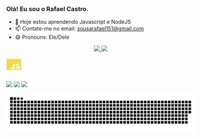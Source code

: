 ### Olá! Eu sou o Rafael Castro.
- 🌱 Hoje estou aprendendo Javascript e NodeJS
- 📫 Contate-me no email: sousarafael151@gmail.com
- 😄 Pronouns: Ele/Dele

<div align="center">
  <a href="https://github.com/RafaelS0usa">
  <img height="120em" src="https://github-readme-stats.vercel.app/api?username=RafaelS0usa&show_icons=true&theme=radical&include_all_commits=true&count_private=true"/>
  <img height="120em" src="https://github-readme-stats.vercel.app/api/top-langs/?username=RafaelS0usa&layout=compact&langs_count=7&theme=radical"/>
</div>
  
<div style="display: inline_block"><br>
  <img align="center" alt="Rafa-Js" height="30" width="40" src="https://raw.githubusercontent.com/devicons/devicon/master/icons/javascript/javascript-plain.svg">
</div>
  
##
 <div>
  <a href="https://www.instagram.com/__rafaelcastro__/" target="_blank"><img src="https://img.shields.io/badge/-Instagram-%23E4405F?style=for-the-badge&logo=instagram&logoColor=white" target="_blank"></a>
  <a href = "mailto:sousarafael151@gmail.com"><img src="https://img.shields.io/badge/-Gmail-%23333?style=for-the-badge&logo=gmail&logoColor=white" target="_blank"></a>
  <a href="https://www.linkedin.com/in/rafael-de-sousa-castro" target="_blank"><img src="https://img.shields.io/badge/-LinkedIn-%230077B5?style=for-the-badge&logo=linkedin&logoColor=white" target="_blank"></a> 
 
  ![Snake animation](https://github.com/RafaelS0usa/RafaelS0usa/blob/output/github-contribution-grid-snake.svg)  
</div>
